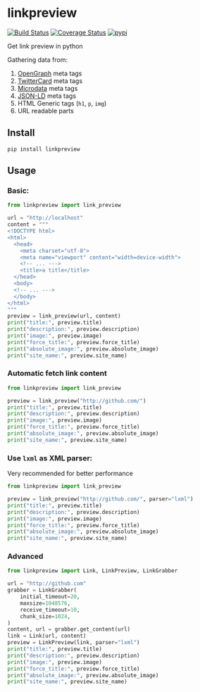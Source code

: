 # linkpreview

[![Build Status](https://www.travis-ci.com/meyt/linkpreview.svg?branch=master)](https://www.travis-ci.com/meyt/linkpreview)
[![Coverage Status](https://coveralls.io/repos/github/meyt/linkpreview/badge.svg?branch=master)](https://coveralls.io/github/meyt/linkpreview?branch=master)
[![pypi](https://img.shields.io/pypi/pyversions/linkpreview.svg)](https://pypi.python.org/pypi/linkpreview)

Get link preview in python

Gathering data from:

1. [OpenGraph](https://ogp.me/) meta tags
2. [TwitterCard](https://developer.twitter.com/en/docs/tweets/optimize-with-cards/overview/abouts-cards) meta tags
3. [Microdata](https://en.wikipedia.org/wiki/Microdata_(HTML)) meta tags
4. [JSON-LD](https://en.wikipedia.org/wiki/JSON-LD) meta tags
5. HTML Generic tags (`h1`, `p`, `img`)
6. URL readable parts

## Install

```
pip install linkpreview
```

## Usage

### Basic:

```python
from linkpreview import link_preview

url = "http://localhost"
content = """
<!DOCTYPE html>
<html>
  <head>
    <meta charset="utf-8">
    <meta name="viewport" content="width=device-width">
    <!-- ... --->
    <title>a title</title>
  </head>
  <body>
  <!-- ... --->
  </body>
</html>
"""
preview = link_preview(url, content)
print("title:", preview.title)
print("description:", preview.description)
print("image:", preview.image)
print("force_title:", preview.force_title)
print("absolute_image:", preview.absolute_image)
print("site_name:", preview.site_name)
```

### Automatic fetch link content

```python
from linkpreview import link_preview

preview = link_preview("http://github.com/")
print("title:", preview.title)
print("description:", preview.description)
print("image:", preview.image)
print("force_title:", preview.force_title)
print("absolute_image:", preview.absolute_image)
print("site_name:", preview.site_name)
```

### Use `lxml` as XML parser:

Very recommended for better performance

```python
from linkpreview import link_preview

preview = link_preview("http://github.com/", parser="lxml")
print("title:", preview.title)
print("description:", preview.description)
print("image:", preview.image)
print("force_title:", preview.force_title)
print("absolute_image:", preview.absolute_image)
print("site_name:", preview.site_name)
```

### Advanced

```python
from linkpreview import Link, LinkPreview, LinkGrabber

url = "http://github.com"
grabber = LinkGrabber(
    initial_timeout=20,
    maxsize=1048576,
    receive_timeout=10,
    chunk_size=1024,
)
content, url = grabber.get_content(url)
link = Link(url, content)
preview = LinkPreview(link, parser="lxml")
print("title:", preview.title)
print("description:", preview.description)
print("image:", preview.image)
print("force_title:", preview.force_title)
print("absolute_image:", preview.absolute_image)
print("site_name:", preview.site_name)
```
